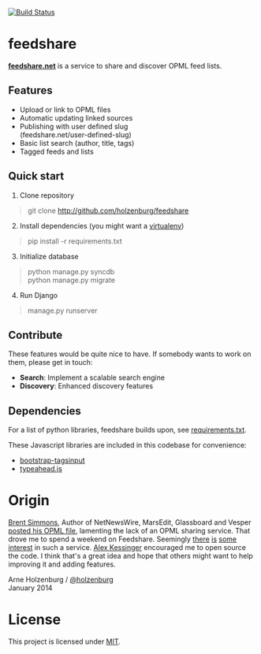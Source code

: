 [![Build Status](https://travis-ci.org/holzenburg/feedshare.png?branch=master)](https://travis-ci.org/holzenburg/feedshare)


feedshare
=========

__[feedshare.net](http://feedshare.net)__ is a service to share and discover OPML feed lists.

Features
--------

- Upload or link to OPML files
- Automatic updating linked sources
- Publishing with user defined slug  
	(feedshare.net/user-defined-slug)
- Basic list search (author, title, tags)
- Tagged feeds and lists


Quick start
-----------

1. Clone repository  
> git clone http://github.com/holzenburg/feedshare  

2. Install dependencies (you might want a [virtualenv](http://www.virtualenv.org))
> pip install -r requirements.txt  

3. Initialize database  
> python manage.py syncdb  
> python manage.py migrate  

4. Run Django  
> manage.py runserver  


Contribute
----------
These features would be quite nice to have. If somebody wants to work on them, please get in touch:

- __Search__: Implement a scalable search engine
- __Discovery__: Enhanced discovery features


Dependencies
------------
For a list of python libraries, feedshare builds upon, see [requirements.txt](https://github.com/holzenburg/feedshare/blob/master/requirements.txt).

These Javascript libraries are included in this codebase for convenience:

- [bootstrap-tagsinput](https://github.com/timschlechter/bootstrap-tagsinput)
- [typeahead.js](http://twitter.github.io/typeahead.js/)


Origin
======
[Brent Simmons](http://inessential.com), Author of NetNewsWire, MarsEdit, Glassboard and Vesper [posted his OPML file](http://inessential.com/2014/01/04/my_feeds), lamenting the lack of an OPML sharing service. That drove me to spend a weekend on Feedshare. Seemingly [there](https://twitter.com/search?q=feedshare.net) [is](http://blog.louisgray.com/2014/01/feedshareforrssopml.html) [some](http://inessential.com/2014/01/06/feedshare_net) [interest](http://rumproarious.com/2014/01/06/feedshare-an-opml-sharing-service/) in such a service. [Alex Kessinger](http://alexkessinger.net) encouraged me to open source the code. I think that's a great idea and hope that others might want to help improving it and adding features.

Arne Holzenburg / [@holzenburg](https://twitter.com/holzenburg)  
January 2014


License
=======
This project is licensed under [MIT](https://github.com/holzenburg/feedshare/blob/master/LICENSE).


